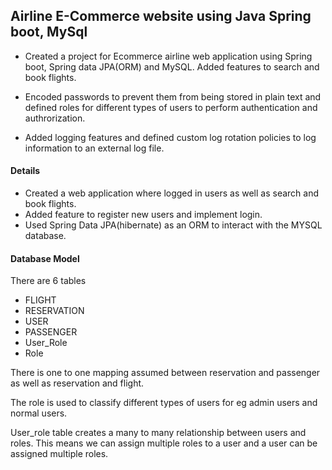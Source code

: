 ## Airline E-Commerce website using Java Spring boot, MySql

- Created a project for Ecommerce airline web application using Spring boot, Spring data JPA(ORM) and MySQL. Added features to search and book flights.

- Encoded passwords to prevent them from being stored in plain text and defined roles for different types of users to perform authentication and authrorization.

- Added logging features and defined custom log rotation policies to log information to an external log file.





#### Details
- Created a web application where logged in users as well as search and book flights.
- Added feature to register new users and implement login.
- Used Spring Data JPA(hibernate) as an ORM to interact with the MYSQL database.

#### Database Model

There are 6 tables

- FLIGHT
- RESERVATION
- USER
- PASSENGER
- User_Role
- Role

There is one to one mapping assumed between reservation and passenger as well as reservation
and flight.

The role is used to classify different types of users for eg admin users and normal users.

User_role table creates a many to many relationship between users and roles. This means
we can assign multiple roles to a user and a user can be assigned multiple roles.
